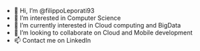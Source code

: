 - 👋 Hi, I’m @filippoLeporati93
- 👀 I’m interested in Computer Science
- 🌱 I’m currently interested in Cloud computing and BigData
- 💞️ I’m looking to collaborate on Cloud and Mobile development
- 📫 Contact me on LinkedIn

<!---
filippoLeporati93/filippoLeporati93 is a ✨ special ✨ repository because its `README.md` (this file) appears on your GitHub profile.
You can click the Preview link to take a look at your changes.
--->
